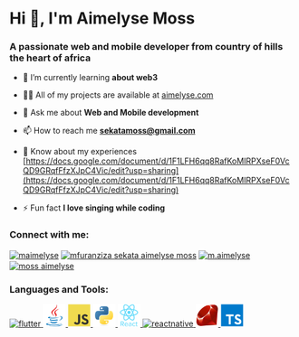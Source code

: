 <h1 align="left">Hi 👋, I'm Aimelyse Moss</h1>
<h3 align="left">A passionate web and mobile developer from country of hills the heart of africa</h3>

- 🌱 I’m currently learning **about web3**

- 👨‍💻 All of my projects are available at [aimelyse.com](aimelyse.com)

- 💬 Ask me about **Web and Mobile development**

- 📫 How to reach me **sekatamoss@gmail.com**

- 📄 Know about my experiences [https://docs.google.com/document/d/1F1LFH6qq8RafKoMIRPXseF0VcQD9GRqfFfzXJpC4Vic/edit?usp=sharing](https://docs.google.com/document/d/1F1LFH6qq8RafKoMIRPXseF0VcQD9GRqfFfzXJpC4Vic/edit?usp=sharing)

- ⚡ Fun fact **I love singing while coding**

<h3 align="left">Connect with me:</h3>
<p align="left">
<a href="https://twitter.com/maimelyse" target="blank"><img align="center" src="https://raw.githubusercontent.com/rahuldkjain/github-profile-readme-generator/master/src/images/icons/Social/twitter.svg" alt="maimelyse" height="30" width="40" /></a>
<a href="https://linkedin.com/in/mfuranziza sekata aimelyse moss" target="blank"><img align="center" src="https://raw.githubusercontent.com/rahuldkjain/github-profile-readme-generator/master/src/images/icons/Social/linked-in-alt.svg" alt="mfuranziza sekata aimelyse moss" height="30" width="40" /></a>
<a href="https://instagram.com/m.aimelyse" target="blank"><img align="center" src="https://raw.githubusercontent.com/rahuldkjain/github-profile-readme-generator/master/src/images/icons/Social/instagram.svg" alt="m.aimelyse" height="30" width="40" /></a>
<a href="https://www.youtube.com/c/moss aimelyse" target="blank"><img align="center" src="https://raw.githubusercontent.com/rahuldkjain/github-profile-readme-generator/master/src/images/icons/Social/youtube.svg" alt="moss aimelyse" height="30" width="40" /></a>
</p>

<h3 align="left">Languages and Tools:</h3>
<p align="left"> <a href="https://flutter.dev" target="_blank" rel="noreferrer"> <img src="https://www.vectorlogo.zone/logos/flutterio/flutterio-icon.svg" alt="flutter" width="40" height="40"/> </a> <a href="https://www.java.com" target="_blank" rel="noreferrer"> <img src="https://raw.githubusercontent.com/devicons/devicon/master/icons/java/java-original.svg" alt="java" width="40" height="40"/> </a> <a href="https://developer.mozilla.org/en-US/docs/Web/JavaScript" target="_blank" rel="noreferrer"> <img src="https://raw.githubusercontent.com/devicons/devicon/master/icons/javascript/javascript-original.svg" alt="javascript" width="40" height="40"/> </a> <a href="https://www.python.org" target="_blank" rel="noreferrer"> <img src="https://raw.githubusercontent.com/devicons/devicon/master/icons/python/python-original.svg" alt="python" width="40" height="40"/> </a> <a href="https://reactjs.org/" target="_blank" rel="noreferrer"> <img src="https://raw.githubusercontent.com/devicons/devicon/master/icons/react/react-original-wordmark.svg" alt="react" width="40" height="40"/> </a> <a href="https://reactnative.dev/" target="_blank" rel="noreferrer"> <img src="https://reactnative.dev/img/header_logo.svg" alt="reactnative" width="40" height="40"/> </a> <a href="https://www.ruby-lang.org/en/" target="_blank" rel="noreferrer"> <img src="https://raw.githubusercontent.com/devicons/devicon/master/icons/ruby/ruby-original.svg" alt="ruby" width="40" height="40"/> </a> <a href="https://www.typescriptlang.org/" target="_blank" rel="noreferrer"> <img src="https://raw.githubusercontent.com/devicons/devicon/master/icons/typescript/typescript-original.svg" alt="typescript" width="40" height="40"/> </a> </p>
